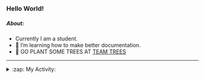 ### Hello World!

##### About:
- Currently I am a student.
- 🌱 I’m learning how to make better documentation.
- 🌱 GO PLANT SOME TREES AT [TEAM TREES](https://teamtrees.org/)

---
<details>
  <summary>:zap: My Activity:</summary>
  
<!--START_SECTION:waka-->
![Code Time](http://img.shields.io/badge/Code%20Time-1%2C111%20hrs%208%20mins-blue)

**I'm a Night 🦉** 

```text
🌞 Morning                1398 commits        ██░░░░░░░░░░░░░░░░░░░░░░░   09.20 % 
🌆 Daytime                5250 commits        █████████░░░░░░░░░░░░░░░░   34.53 % 
🌃 Evening                4394 commits        ███████░░░░░░░░░░░░░░░░░░   28.90 % 
🌙 Night                  4161 commits        ███████░░░░░░░░░░░░░░░░░░   27.37 % 
```
📅 **I'm Most Productive on Wednesday** 

```text
Monday                   2303 commits        ████░░░░░░░░░░░░░░░░░░░░░   15.15 % 
Tuesday                  1851 commits        ███░░░░░░░░░░░░░░░░░░░░░░   12.18 % 
Wednesday                3583 commits        ██████░░░░░░░░░░░░░░░░░░░   23.57 % 
Thursday                 1931 commits        ███░░░░░░░░░░░░░░░░░░░░░░   12.70 % 
Friday                   1513 commits        ██░░░░░░░░░░░░░░░░░░░░░░░   09.95 % 
Saturday                 1371 commits        ██░░░░░░░░░░░░░░░░░░░░░░░   09.02 % 
Sunday                   2651 commits        ████░░░░░░░░░░░░░░░░░░░░░   17.44 % 
```


📊 **This Week I Spent My Time On** 

```text
🔥 Editors: 
VS Code                  13 hrs 25 mins      █████████████████████████   100.00 % 

🐱‍💻 Projects: 
praise                   8 hrs 30 mins       ████████████████░░░░░░░░░   63.37 % 
skillgraff               2 hrs 48 mins       █████░░░░░░░░░░░░░░░░░░░░   20.91 % 
CSF22                    2 hrs 6 mins        ████░░░░░░░░░░░░░░░░░░░░░   15.72 % 
```


 Last Updated on 19/04/2023 18:08:17 UTC
<!--END_SECTION:waka-->
</details>
